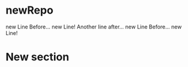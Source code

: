 # newRepo
new Line Before...
new Line!
Another line after...
new Line Before...
new Line!

# New section
